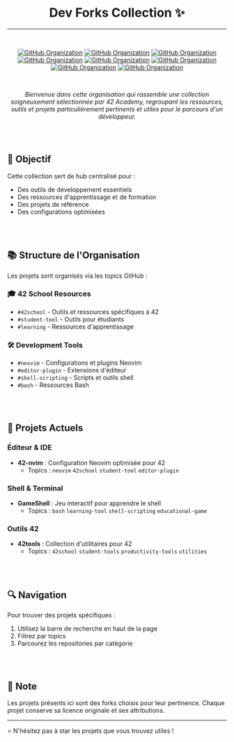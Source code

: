 <div align="center">

# Dev Forks Collection ✨
---
<br>

[![GitHub Organization](https://img.shields.io/badge/GitHub-42_Academy-purple?logo=github&logoColor=white)](https://github.com/42-academy/.github/blob/main/profile/README.md)
[![GitHub Organization](https://img.shields.io/badge/GitHub-CyberOpsHub-181717?logo=github)](https://github.com/CyberOpsHub)
[![GitHub Organization](https://img.shields.io/badge/GitHub-SmartBot_Guild-181717?logo=github)](https://github.com/SmartBot-Guild)
[![GitHub Organization](https://img.shields.io/badge/GitHub-dev_forks_collection-181717?logo=github)](https://github.com/dev-forks-collection)
[![GitHub Organization](https://img.shields.io/badge/GitHub-42_Projects-181717?logo=github)](https://github.com/404)
[![GitHub Organization](https://img.shields.io/badge/GitHub-42_Career_Hub-181717?logo=github)](https://github.com/42-Career-Hub)
[![GitHub Organization](https://img.shields.io/badge/GitHub-42_Learning-181717?logo=github)](https://github.com/42-Learning)
[![GitHub Organization](https://img.shields.io/badge/GitHub-42_DevTools-181717?logo=github)](https://github.com/42-DevTools)

<br>

*Bienvenue dans cette organisation qui rassemble une collection soigneusement sélectionnée par 42 Academy, regroupant les ressources, outils et projets particulièrement pertinents et utiles pour le parcours d'un développeur.*
</div>

<br><br>

## 🎯 Objectif
Cette collection sert de hub centralisé pour :
- Des outils de développement essentiels
- Des ressources d'apprentissage et de formation
- Des projets de référence
- Des configurations optimisées

<br><br>

## 📚 Structure de l'Organisation

Les projets sont organisés via les topics GitHub :

### 🎓 42 School Resources
- `#42school` - Outils et ressources spécifiques à 42
- `#student-tool` - Outils pour étudiants
- `#learning` - Ressources d'apprentissage

### 🛠️ Development Tools
- `#neovim` - Configurations et plugins Neovim
- `#editor-plugin` - Extensions d'éditeur
- `#shell-scripting` - Scripts et outils shell
- `#bash` - Ressources Bash

<br><br>

## 📂 Projets Actuels

### Éditeur & IDE
- **42-nvim** : Configuration Neovim optimisée pour 42
  - Topics : `neovim` `42school` `student-tool` `editor-plugin`

### Shell & Terminal
- **GameShell** : Jeu interactif pour apprendre le shell
  - Topics : `bash` `learning-tool` `shell-scripting` `educational-game`

### Outils 42
- **42tools** : Collection d'utilitaires pour 42
  - Topics : `42school` `student-tools` `productivity-tools` `utilities`

<br><br>

## 🔍 Navigation

Pour trouver des projets spécifiques :
1. Utilisez la barre de recherche en haut de la page
2. Filtrez par topics
3. Parcourez les repositories par catégorie

<br><br>

## 📝 Note

Les projets présents ici sont des forks choisis pour leur pertinence. Chaque projet conserve sa licence originale et ses attributions.

---

⭐ N'hésitez pas à star les projets que vous trouvez utiles !
